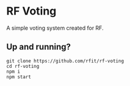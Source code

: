 # RF Voting

A simple voting system created for RF.

## Up and running?

```
git clone https://github.com/rfit/rf-voting
cd rf-voting
npm i
npm start
```

